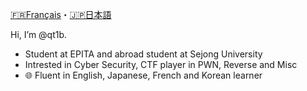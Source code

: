 [🇫🇷️Français](README.fr.md)・[🇯🇵️日本語](README.ja.md)

Hi, I’m @qt1b.
- Student at EPITA and abroad student at Sejong University
- Intrested in Cyber Security, CTF player in PWN, Reverse and Misc
- 🌐️ Fluent in English, Japanese, French and Korean learner
